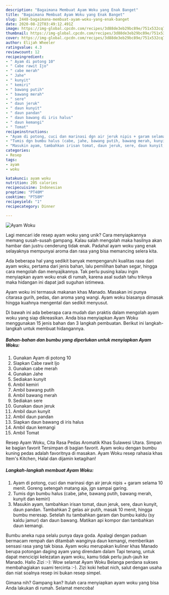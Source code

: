 ```yaml
---
description: "Bagaimana Membuat Ayam Woku yang Enak Banget"
title: "Bagaimana Membuat Ayam Woku yang Enak Banget"
slug: 2448-bagaimana-membuat-ayam-woku-yang-enak-banget
date: 2020-08-22T03:49:12.491Z
image: https://img-global.cpcdn.com/recipes/3d88de3eb29bc89e/751x532cq70/ayam-woku-foto-resep-utama.jpg
thumbnail: https://img-global.cpcdn.com/recipes/3d88de3eb29bc89e/751x532cq70/ayam-woku-foto-resep-utama.jpg
cover: https://img-global.cpcdn.com/recipes/3d88de3eb29bc89e/751x532cq70/ayam-woku-foto-resep-utama.jpg
author: Elijah Wheeler
ratingvalue: 4.3
reviewcount: 12
recipeingredient:
- " Ayam di potong 10"
- " Cabe rawit Ijo"
- " cabe merah"
- " Jahe"
- " kunyit"
- " kemiri"
- " bawang putih"
- " bawang merah"
- " sere"
- " daun jeruk"
- " daun kunyit"
- " daun pandan"
- " daun bawang di iris halus"
- " daun kemangi"
- " Tomat"
recipeinstructions:
- "Ayam di potong, cuci dan marinasi dgn air jeruk nipis + garam selama 10 menit. Goreng setengah matang aja, jgn sampai garing."
- "Tumis dgn bumbu halus (cabe, jahe, bawang putih, bawang merah, kunyit dan kemiri)"
- "Masukin ayam, tambahkan irisan tomat, daun jeruk, sere, daun kunyit, daun pandan. Tambahkan 2 gelas air putih, masak 10 menit, hingga bumbu meresap. Setelah itu tambahkan garam dan bumbu kaldu (sy kaldu jamur) dan daun bawang. Matikan api kompor dan tambahkan daun kemangi."
categories:
- Resep
tags:
- ayam
- woku

katakunci: ayam woku 
nutrition: 205 calories
recipecuisine: Indonesian
preptime: "PT40M"
cooktime: "PT58M"
recipeyield: "1"
recipecategory: Dinner

---
```



![Ayam Woku](https://img-global.cpcdn.com/recipes/3d88de3eb29bc89e/751x532cq70/ayam-woku-foto-resep-utama.jpg)

Lagi mencari ide resep ayam woku yang unik? Cara menyiapkannya memang susah-susah gampang. Kalau salah mengolah maka hasilnya akan hambar dan justru cenderung tidak enak. Padahal ayam woku yang enak selayaknya mempunyai aroma dan rasa yang bisa memancing selera kita.

Ada beberapa hal yang sedikit banyak mempengaruhi kualitas rasa dari ayam woku, pertama dari jenis bahan, lalu pemilihan bahan segar, hingga cara mengolah dan menyajikannya. Tak perlu pusing kalau ingin menyiapkan ayam woku enak di rumah, karena asal sudah tahu triknya maka hidangan ini dapat jadi suguhan istimewa.

Ayam woku ini termasuk makanan khas Manado. Masakan ini punya citarasa gurih, pedas, dan aroma yang wangi. Ayam woku biasanya dimasak hingga kuahnya mengental dan sedikit menyusut.


Di bawah ini ada beberapa cara mudah dan praktis dalam mengolah ayam woku yang siap dikreasikan. Anda bisa menyiapkan Ayam Woku menggunakan 15 jenis bahan dan 3 langkah pembuatan. Berikut ini langkah-langkah untuk membuat hidangannya.

<!--inarticleads1-->

##### Bahan-bahan dan bumbu yang diperlukan untuk menyiapkan Ayam Woku:

1. Gunakan  Ayam di potong 10
1. Siapkan  Cabe rawit Ijo
1. Gunakan  cabe merah
1. Gunakan  Jahe
1. Sediakan  kunyit
1. Ambil  kemiri
1. Ambil  bawang putih
1. Ambil  bawang merah
1. Sediakan  sere
1. Gunakan  daun jeruk
1. Ambil  daun kunyit
1. Ambil  daun pandan
1. Siapkan  daun bawang di iris halus
1. Ambil  daun kemangi
1. Ambil  Tomat


Resep Ayam Woku, Cita Rasa Pedas Aromatik Khas Sulawesi Utara. Simpan ke bagian favorit Tersimpan di bagian favorit. Ayam woku dengan bumbu kuning pedas adalah favoritnya di masakan. Ayam Woku resep rahasia khas Item&#39;s Kitchen, Halal dan dijamin ketagihan! 

<!--inarticleads2-->

##### Langkah-langkah membuat Ayam Woku:

1. Ayam di potong, cuci dan marinasi dgn air jeruk nipis + garam selama 10 menit. Goreng setengah matang aja, jgn sampai garing.
1. Tumis dgn bumbu halus (cabe, jahe, bawang putih, bawang merah, kunyit dan kemiri)
1. Masukin ayam, tambahkan irisan tomat, daun jeruk, sere, daun kunyit, daun pandan. Tambahkan 2 gelas air putih, masak 10 menit, hingga bumbu meresap. Setelah itu tambahkan garam dan bumbu kaldu (sy kaldu jamur) dan daun bawang. Matikan api kompor dan tambahkan daun kemangi.


Bumbu aneka rupa selalu punya daya goda. Apalagi dengan paduan bermacam rempah dan ditambah wanginya daun kemangi, memberikan sensasi rasa yang tak biasa. Ayam woku merupakan kuliner khas Manado berupa potongan daging ayam yang direndam dalam Tapi tenang, untuk dapat mencicipi kelezatan ayam woku, kamu tidak perlu jauh-jauh ke Manado. Hallo Zizi :-): Wow selamat Ayam Woku Belanga perdana sukses membahagiakan suami tercinta :-). Zizi koki hebat nich, salut dengan usaha dan niat soalnya resep ini bukan resep simpel. 

Gimana nih? Gampang kan? Itulah cara menyiapkan ayam woku yang bisa Anda lakukan di rumah. Selamat mencoba!
